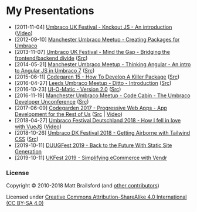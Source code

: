 # My Presentations

* [2011-11-04] [Umbraco UK Festival - Knckout JS - An introduction](http://mattbrailsford.github.io/presentations/2011/11/04/knockout-js-an-introduction.pdf) ([Video](https://www.youtube.com/watch?v=EI4uhv1noMY))
* [2012-09-10] [Manchester Umbraco Meetup - Creating Packages for Umbraco](http://mattbrailsford.github.io/presentations/2012/09/10/Creating%20Packages%20for%20Umbraco.pdf)
* [2013-11-07] [Umbraco UK Festival - Mind the Gap - Bridging the frontend/backend divide](http://mattbrailsford.github.io/presentations/2013/11/07/mind-the-gap/index.html) ([Src](../gh-pages/2013/11/07/mind-the-gap))
* [2014-05-21] [Manchester Umbraco Meetup - Thinking Angular - An intro to Angular JS in Umbraco 7](http://mattbrailsford.github.io/presentations/2014/05/21/thinking-angular/index.html) ([Src](../gh-pages/2014/05/21/thinking-angular))
* [2015-06-11] [Codegaren 15 - How To Develop A Killer Package](https://leekelleher.github.io/umbraco-talks/CG15/) ([Src](https://github.com/leekelleher/umbraco-talks/tree/master/CG15))
* [2016-04-27] [Leeds Umbraco Meetup - Ditto - Introduction](http://mattbrailsford.github.io/presentations/2016/04/27/ditto-introduction/index.html) ([Src](../gh-pages/2016/04/27/ditto-introduction))
* [2016-10-23] [UI-O-Matic - Version 2.0](http://mattbrailsford.github.io/presentations/2016/10/23/ui-o-matic-v2/index.html) ([Src](../gh-pages/2016/10/23/ui-o-matic-v2))
* [2016-11-19] [Manchester Umbraco Meetup - Code Cabin - The Umbraco Developer Unconference](http://mattbrailsford.github.io/presentations/2016/11/19/codecabin/index.html) ([Src](../gh-pages/2016/11/19/codecabin))
* [2017-06-09] [Codegarden 2017 - Progressive Web Apps - App Development for the Rest of Us](http://mattbrailsford.github.io/presentations/2017/06/09/progressive-web-apps/index.html) ([Src](../gh-pages/2017/06/09/progressive-web-apps) | [Video](https://vimeo.com/225213454))
* [2018-04-27] [Umbraco Festival Deutschland 2018 - How I fell in love with VueJS](http://mattbrailsford.github.io/presentations/2018/04/27/how-i-fell-in-love-with-vuejs.pdf) ([Video](https://slideslive.com/38907393/how-i-fell-in-love-with-vuejs))
* [2018-10-26] [Umbraco DK Festival 2018 - Getting Airborne with Tailwind CSS](http://mattbrailsford.github.io/presentations/2018/10/26/getting-airborne-with-tailwind-css/index.html) ([Src](../gh-pages/2018/10/26/getting-airborne-with-tailwind-css))
* [2019-10-11] [DUUGFest 2019 - Back to the Future With Static Site Generation](http://mattbrailsford.github.io/presentations/2019/10/11/back-to-the-future-with-static-site-gen.pdf)
* [2019-10-11] [UKFest 2019 - Simplifying eCommerce with Vendr](http://mattbrailsford.github.io/presentations/2019/11/08/simplifying-ecommerce-with-vendr.pdf)

### License

Copyright &copy; 2010-2018 Matt Brailsford (and [other contributors](https://github.com/mattbrailsford/presentations/graphs/contributors))

Licensed under [Creative Commons Attribution-ShareAlike 4.0 International (CC BY-SA 4.0)](LICENSE.md)
